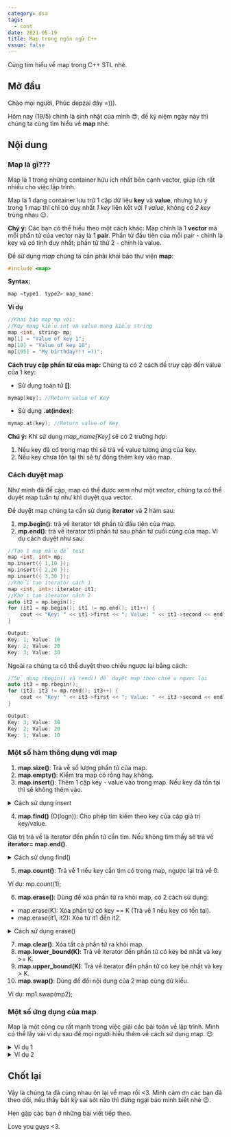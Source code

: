 ```yaml
---
category: dsa
tags:
  - cont
date: 2021-05-19
title: Map trong ngôn ngữ C++
vssue: false
---
```


Cùng tìm hiểu về map trong C++ STL nhé.

<!-- more -->
## Mở đầu
Chào mọi người, Phúc depzai đây =))).

Hôm nay (19/5) chính là sinh nhật của mình :heart_eyes:, để kỷ niệm ngày này thì
chúng ta cùng tìm hiểu về **map** nhé.

## Nội dung
### Map là gì???
Map là 1 trong những container hữu ích nhất bên cạnh vector, giúp ích rất nhiều
cho việc lập trình.

Map là 1 dạng container lưu trữ 1 cặp dữ liệu **key** và **value**, nhưng lưu ý
trong 1 map thì chỉ có duy nhất *1 key* liên kết với *1 value*, không có *2 key*
trùng nhau :wink:.

**Chý ý:** Các bạn có thể hiểu theo một cách khác: Map chính là 1 **vector** mà mỗi phần tử của
vector này là 1 **pair**. Phần tử đầu tiên của mỗi pair - chính là key và có tính duy
nhất; phần tử thứ 2 - chính là value.

Để sử dụng *map* chúng ta cần phải khai báo thư viện **map**:

```cpp
#include <map>
```
**Syntax:**

```cpp
map <type1, type2> map_name;
```
**Ví dụ**

```cpp
//Khai báo map mp với:
//Key mang kiểu int và value mang kiểu string
map <int, string> mp;
mp[1] = "Value of key 1";
mp[10] = "Value of key 10";
mp[195] = "My birthday!!! =))";
```
**Cách truy cập phần tử của map:**
Chúng ta có 2 cách để truy cập đến value của 1 key:
-  Sử dụng toán tử **[]**:
```cpp
mymap[key]; //Return value of Key
```
- Sử dụng **.at(index)**:
```cpp
mymap.at(key); //Return value of Key
```
**Chú ý:** Khi sử dụng *map_name[Key]* sẽ có 2 trường hợp:
1. Nếu key đã có trong map thì sẽ trả về value tương ứng của key.
2. Nếu key chưa tồn tại thì sẽ tự động thêm key vào map.

### Cách duyệt map
Như mình đã đề cập, map có thể được xem như một *vector*, chúng ta có thể duyệt map
tuần tự như khi duyệt qua vector.

Để duyệt map chúng ta cần sử dụng **iterator** và 2 hàm sau:
1. **mp.begin()**: trả về iterator tới phần tử đầu tiên của map.
2. **mp.end()**: trả về iterator tới phần tử sau phần tử cuối cùng của map.
Ví dụ cách duyệt như sau:
```cpp
//Tạo 1 map mẫu để test
map <int, int> mp;
mp.insert({ 1,10 });
mp.insert({ 2,20 });
mp.insert({ 3,30 });
//Khởi tạo iterator cách 1
map <int, int>::iterator it1;
//Khởi tạo iterator cách 2
auto it2 = mp.begin();
for (it1 = mp.begin(); it1 != mp.end(); it1++) {
    cout << "Key: " << it1->first << "; Value: " << it1->second << endl;
}

Output:
Key: 1; Value: 10
Key: 2; Value: 20
Key: 3; Value: 30

```
Ngoài ra chúng ta có thể duyệt theo chiều ngược lại bằng cách:
```cpp
//Sử dụng rbegin() và rend() để duyệt map theo chiều ngược lại
auto it3 = mp.rbegin();
for (it3; it3 != mp.rend(); it3++) {
    cout << "Key: " << it3->first << "; Value: " << it3->second << endl;
}

Output:
Key: 3; Value: 30
Key: 2; Value: 20
Key: 1; Value: 10
```

### Một số hàm thông dụng với map
1. **map.size()**: Trả về số lượng phần tử của map.
2. **map.empty()**: Kiểm tra map có rỗng hay không.
3. **map.insert()**: Thêm 1 cặp key - value vào trong map.
Nếu key đã tồn tại thì sẽ không thêm vào.

<details>
<summary>Cách sử dụng insert</summary>
<p>

```cpp
map <int, string> mp;
//Chúng ta có thể sử dụng 1 trong 2 cách sau:
mp.insert({1,"This is one"});
mp.insert(pair<int,string>(10,"This is ten"));

//Chúng ta cũng có thể dùng insert để copy 1 map khác
map <int, string> mp2;
//Copy mp vào mp2
mp2.insert(mp.begin(), mp.end());
```

</p>
</details>  

4. **map.find()** (O(logn)): Cho phép tìm kiếm theo key của câp giá trị key/value.

Giá trị trả về là iterator đến phần tử cần tìm. Nếu không tìm thấy sẽ trả về
**iterator= map.end()**.
<details>
<summary>Cách sử dụng find()</summary>
<p>

```cpp
map <int, string> mp;
mp.insert({1,"This is one"});
mp.insert({10,"This is ten"});
//Tìm kiếm key 1
auto it = mp.find(1);

//Check xem có tìm ra hay không, nếu có thì in value của key.
if(it != mp.end()){
  cout<<"Value of key: "<< it->second<<endl;
}
```

</p>
</details>  

5. **map.count()**: Trả về 1 nếu key cần tìm có trong map, ngược lại trả về 0.

Ví dụ: mp.count(1);

6. **map.erase()**: Dùng để xóa phần tử ra khỏi map, có 2 cách sử dụng:
- map.erase(K): Xóa phần tử có key == K (Trả về 1 nếu key có tồn tại).
- map.erase(it1, it2): Xóa từ it1 đến it2.

<details>
<summary>Cách sử dụng erase()</summary>
<p>

```cpp
map<int, int> mp;
mp.insert({ 1, 10 });
mp.insert({ 2, 20 });
mp.insert({ 3, 30 });
mp.insert({ 4, 40 });
mp.insert({ 5, 50 });

mp.erase(5); // Xóa cặp 5 - 50 ra khỏi map
auto it1 = mp.find(2);
auto it2 - mp.find(4);
mp.erase(it1, it2); // Xóa từ cặp 2 - 20 đến 4 - 40.
```

</p>
</details>

7. **map.clear()**: Xóa tất cả phần tử ra khỏi map.
8. **map.lower_bound(K)**: Trả về iterator đến phần tử có key bé nhất và key >= K.
9. **map.upper_bound(K)**: Trả về iterator đến phần tử có key bé nhất và key > K.
10. **map.swap()**: Dùng để đổi nội dung của 2 map cùng dữ kiểu.

Ví dụ: mp1.swap(mp2);


### Một số ứng dụng của map
Map là một công cụ rất mạnh trong việc giải các bài toán về lập trình. Mình có thể
lấy vài ví dụ sau để mọi người hiểu thêm về cách sử dụng map. :heart_eyes:
<details>
<summary>Ví dụ 1</summary>
<p>

Từ 1 chuỗi nhập vào từ bàn phím, hãy liệt kê số lần suất hiện của từng ký tự và in ra màn hình:


```cpp
    cout << "Enter a string: ";
    string s = "";
    getline(cin, s);
    cout << s << endl;
    map <char, int> mp;
    for (int i = 0; i < s.size(); i++) {
        mp[s[i]]++;
    }
    //In kết quả ra
    for (auto it = mp.begin(); it != mp.end(); it++) {
        cout << it->first << " " << it->second << endl;
    }
```

</p>
</details>


<details>
<summary>Ví dụ 2</summary>
<p>

Cho một mảng các số nguyên phân biệt, hãy tìm xem có hai cặp (a, b) và (c, d) sao
cho a + b = c + d và a, b, c và d là các phần tử duy nhất.
Nếu có nhiều câu trả lời, bạn có thể tìm thấy bất kỳ câu trả lời nào trong số đó.

Các bạn có thể tham khảo đề bài ở link này nha: [Example of Map](https://www.geeksforgeeks.org/find-four-elements-a-b-c-and-d-in-an-array-such-that-ab-cd/)

```cpp
bool findPairs(int arr[], int n, pair<int, int>& pair1, pair<int, int>& pair2)
{
// TODO: If there are two pairs satisfy the condition, assign their values to
// pair1, pair2 and return true. Otherwise, return false.

map<int, int> checkDistint;
for (int i = 0; i < n; i++) {
    checkDistint[arr[i]]++;
}
map <int, pair<int, int>> mp;
for (int i = 0; i < n-1; i++) {
    for (int j = i + 1; j < n; j++) {
        int sum = arr[i] + arr[j];
        if (mp.find(sum) == mp.end()) { //Sum chua co
            if (checkDistint[arr[i]] == 1 && checkDistint[arr[j]] == 1) { //Neu distinct thi dua vao
                mp[sum] = make_pair(arr[i], arr[j]);
            }
        }
        else { //Da co pair co sum = nhau
            if (checkDistint[arr[i]] == 1 && checkDistint[arr[j]] == 1) {
                pair1.first = mp[sum].first;
                pair1.second = mp[sum].second;
                pair2.first = arr[i];
                pair2.second = arr[j];
                return true;
            }
        }
    }
}
return false;
}
```

</p>
</details>



## Chốt lại
Vậy là chúng ta đã cùng nhau ôn lại về map rồi <3. Mình cảm ơn các bạn đã theo dõi,
nếu thấy bất kỳ sai sót nào thì đừng ngại báo mình biết nhé :wink:.

Hẹn gặp các bạn ở những bài viết tiếp theo.

Love you guys <3.
